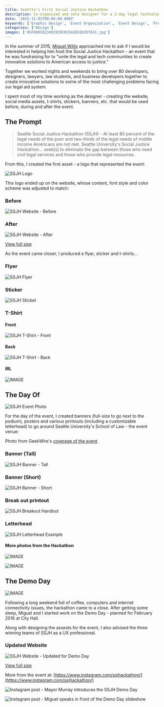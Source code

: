 ```yaml
---
title: Seattle's First Social Justice Hackathon
description: Co-organized and sole designer for a 2-day legal technology event
date: '2015-11-01T00:00:00.000Z'
keywords: ['Graphic Design', 'Event Organization', 'Event Design', 'Presentation', 'Mentorship']
categories: ['Design']
images: ['65FD89CB2345CD29C0CE42E8163E7E41.jpg']
---
```


In the summer of 2015, [Miguel Willis](http://www.nationaljurist.com/national-jurist-magazine/law-student-year-miguel-willis-seattle-university) approached me to ask if I would be interested in helping him host the Social Justice Hackathon - an event that he was fundraising for to "unite the legal and tech communities to create innovative solutions to American access to justice."

Together we worked nights and weekends to bring over 80 developers, designers, lawyers, law students, and business developers together to create innovative solutions to some of the most challenging problems facing our legal aid system.

I spent most of my time working as the designer - creating the website, social media assets, t-shirts, stickers, banners, etc. that would be used before, during and after the event.

## The Prompt
> Seattle Social Justice Hackathon (SSJH) - At least 80 percent of the legal needs of the poor and two-thirds of the legal needs of middle income Americans are not met. Seattle University's Social Justice Hackathon... seek[s] to eliminate the gap between those who need civil legal services and those who provide legal resources.

From this, I created the first asset - a logo that represented the event:

![SSJH Logo](00226B004F4A70805AE56E1A9CCFF222.jpg)

This logo ended up on the website, whose content, font style and color scheme was adjusted to match:
### Before
![SSJH Website - Before](E312271546157E93F6018021A5E4202E.jpg )

### After
![SSJH Website - After](A1A3BD3D80F9312D5DD90F0252DFAA32.jpg)

[View full size](/portfolio/social-justice-hackathon/A1A3BD3D80F9312D5DD90F0252DFAA32.jpg)

As the event came closer, I produced a flyer, sticker and t-shirts...
### Flyer
![SSJH Flyer](842CC8D61E3FB08E4C4A65E2EEC4BB40.jpg)

### Sticker
![SSJH Sticket](92CFF9883E7FC3146766E19C97C72255.jpg)

### T-Shirt
#### Front
![SSJH T-Shirt - Front](D6AE881E8293DAD7DB804105EF5B8D68.jpg)

#### Back
![SSJH T-Shirt - Back](0D813CE1F8B45B9C4865519BF1BBC178.jpg)

#### IRL
![IMAGE](7457E1B498E4B32785770CACEC5C3D17.jpg)

## The Day Of

![SSJH Event Photo](0C2D90DD0EF725C83DA8557F91C68475.jpg)

For the day of the event, I created banners (full-size to go next to the podium), posters and various printouts (including a customizable letterhead) to go around Seattle University's School of Law - the event venue:


Photo from GeekWire's [coverage of the event](https://www.geekwire.com/2016/social-justice-hackathon-brings-real-solutions-to-those-in-need-oflegal-aid/).


### Banner (Tall)
![SSJH Banner - Tall](0345875150061EE683BFD3E3C68821CF.jpg)

### Banner (Short)
![SSJH Banner - Short](87559B1DF8FF1063C79F25B5BC16E13A.jpg)

### Break out printout
![SSJH Breakout Handout](27F9DB1F5801AFEE655A41225FB954B1.jpg)

### Letterhead
![SSJH Letterhead Example](05AAF4D2B0C33A3E3D20F069B1F76D76.jpg)

#### More photos from the Hackathon
![IMAGE](8AE04D9217C6B393F8CF698C40D14330.jpg)

![IMAGE](DA27AD53A388FD1E1BE2503CAF50F4BA.jpg)


## The Demo Day
![IMAGE](BEDF85CFED8B9CCE92EBCE6C22837C76.jpg)

Following a long weekend full of coffee, computers and internet connectivity issues, the hackathon came to a close. After getting some sleep, Miguel and I started work on the Demo Day - planned for February 2016 at City Hall.

Along with designing the assests for the event, I also advised the three winning teams of SSJH as a UX professional.


### Updated Website
![SSJH Website - Updated for Demo Day](1D788574B4568B14C1802D5FAC2B4F02.jpg)

[View full size](/portfolio/social-justice-hackathon/1D788574B4568B14C1802D5FAC2B4F02.jpg)


More from the event at: [https://www.instagram.com/ssjhackathon/](https://www.instagram.com/ssjhackathon/)

![Instagram post - Mayor Murray introduces the SSJH Demo Day](3C398901D9F454E8BF5A48A1AA85C9E2.jpg)

![Instagram post - Miguel speaks in front of the Demo Day slideshow](4A4CD0A9F1FEAD42BFC86C4A6CEE5A4B.jpg)

